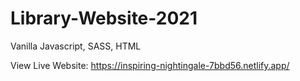 # Library-Website-2021
Vanilla Javascript, SASS, HTML

View Live Website: https://inspiring-nightingale-7bbd56.netlify.app/
